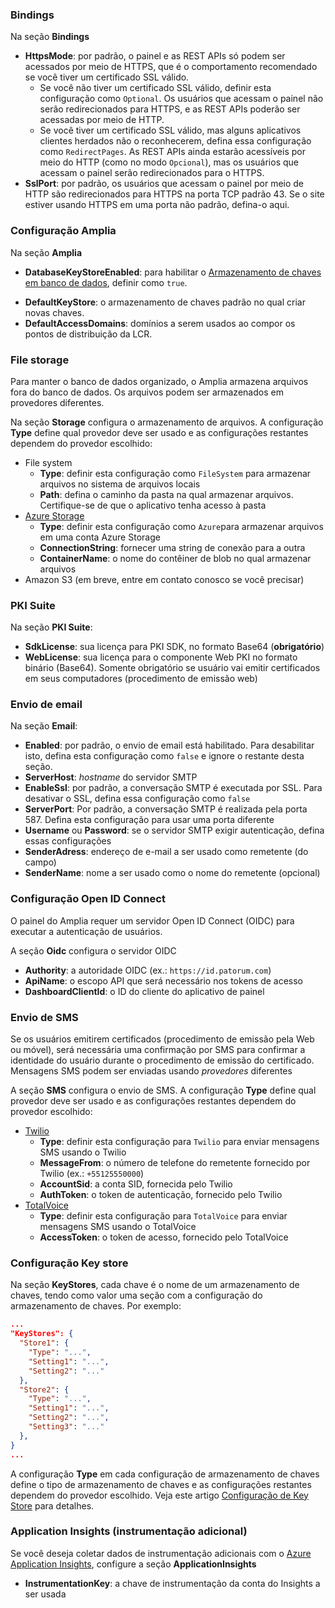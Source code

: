 ### Bindings


Na seção **Bindings**

* **HttpsMode**: por padrão, o painel e as REST APIs só podem ser acessados por meio de HTTPS, que é o comportamento recomendado se você tiver um certificado SSL válido.
  * Se você não tiver um certificado SSL válido, definir esta configuração como `Optional`. Os usuários que acessam o painel não serão redirecionados para HTTPS, e as REST APIs poderão ser acessadas por meio de HTTP.
  * Se você tiver um certificado SSL válido, mas alguns aplicativos clientes herdados não o
  reconhecerem, defina essa configuração como `RedirectPages`. As REST APIs ainda estarão acessíveis por meio do HTTP (como no modo `Opcional`), mas os usuários que acessam o painel serão redirecionados para o HTTPS.
* **SslPort**: por padrão, os usuários que acessam o painel por meio de HTTP são redirecionados para HTTPS na porta TCP padrão 43. Se o site estiver usando HTTPS em uma porta não padrão, defina-o aqui.

### Configuração Amplia

Na seção **Amplia**

* **DatabaseKeyStoreEnabled**: para habilitar o [Armazenamento de chaves em banco de dados](../key-stores/database.md), definir como `true`.
<!-- Native key stores will remain undocumented for the moment
**NativeUserKeyStoreEnabled**: para habilitar o [Armazenamento de chaves no store nativo](../key-stores/native.md), definir como `true`.
**NativeMachineKeyStoreEnabled**: para habilitar [Armazenamento de chaves no store nativo da máquina](../key-stores/native.md), definir como `true`. -->
* **DefaultKeyStore**: o armazenamento de chaves padrão no qual criar novas chaves.
* **DefaultAccessDomains**: domínios a serem usados ao compor os pontos de distribuição da LCR.

### File storage

Para manter o banco de dados organizado, o Amplia armazena arquivos fora do banco de dados. Os arquivos podem ser armazenados em provedores diferentes.

Na seção **Storage** configura o armazenamento de arquivos. A configuração **Type** define qual provedor deve ser usado e as configurações restantes dependem do provedor escolhido:

* File system
  * **Type**: definir esta configuração como `FileSystem` para armazenar arquivos no sistema de arquivos locais
  * **Path**: defina o caminho da pasta na qual armazenar arquivos. Certifique-se de que o aplicativo tenha acesso à pasta
* [Azure Storage](https://azure.microsoft.com/en-us/services/storage/)
  * **Type**: definir esta configuração como `Azure`para armazenar arquivos em uma conta Azure Storage
  * **ConnectionString**: fornecer uma string de conexão para a outra
  * **ContainerName**: o nome do contêiner de blob no qual armazenar arquivos
* Amazon S3 (em breve, entre em contato conosco se você precisar)

### PKI Suite

Na seção **PKI Suite**:

  * **SdkLicense**: sua licença para PKI SDK, no formato Base64 (**obrigatório**)
  * **WebLicense**: sua licença para o componente Web PKI no formato binário (Base64). Somente obrigatório se usuário vai emitir certificados em seus computadores (procedimento de emissão web)

### Envio de email

Na seção **Email**:

  * **Enabled**: por padrão, o envio de email está habilitado. Para desabilitar isto, defina esta configuração como `false` e ignore o restante desta seção.
  * **ServerHost**: *hostname* do servidor SMTP
  * **EnableSsl**: por padrão, a conversação SMTP é executada por SSL. Para desativar o SSL, defina essa configuração como `false`
  * **ServerPort**: Por padrão, a conversação SMTP é realizada pela porta 587. Defina esta configuração para usar uma porta diferente
  * **Username** ou **Password**: se o servidor SMTP exigir autenticação, defina essas configurações
  * **SenderAdress**: endereço de e-mail a ser usado como remetente (do campo)
  * **SenderName**: nome a ser usado como o nome do remetente (opcional)

### Configuração Open ID Connect

O painel do Amplia requer um servidor Open ID Connect (OIDC) para executar a autenticação de usuários.

A seção **Oidc** configura o servidor OIDC

  * **Authority**: a autoridade OIDC (ex.: `https://id.patorum.com`)
  * **ApiName**: o escopo API que será necessário nos tokens de acesso
  * **DashboardClientId**: o ID do cliente do aplicativo de painel

### Envio de SMS

Se os usuários emitirem certificados (procedimento de emissão pela Web ou móvel), será necessária uma confirmação por SMS para confirmar a identidade do usuário durante o procedimento
de emissão do certificado. Mensagens SMS podem ser enviadas usando *provedores* diferentes

A seção **SMS** configura o envio de SMS. A configuração **Type** define qual provedor deve ser usado e as configurações restantes dependem do provedor escolhido:

* [Twilio](https://www.twilio.com/)
  * **Type**: definir esta configuração para `Twilio` para enviar mensagens SMS usando o Twilio
  * **MessageFrom**: o número de telefone do remetente fornecido por Twilio (ex.: `+55125550000`)
  * **AccountSid**: a conta SID, fornecida pelo Twilio
  * **AuthToken**: o token de autenticação, fornecido pelo Twilio
* [TotalVoice](https://totalvoice.com.br/)
  * **Type**: definir esta configuração para `TotalVoice` para enviar mensagens SMS usando o TotalVoice
  * **AccessToken**: o token de acesso, fornecido pelo TotalVoice

### Configuração Key store

Na seção **KeyStores**, cada chave é o nome de um armazenamento de chaves, tendo como valor uma seção com a configuração do armazenamento de chaves. Por exemplo:

```json
...
"KeyStores": {
  "Store1": {
    "Type": "...",
    "Setting1": "...",
    "Setting2": "..."
  },
  "Store2": {
    "Type": "...",
    "Setting1": "...",
    "Setting2": "...",
    "Setting3": "..."
  },
}
...
```

A configuração **Type** em cada configuração de armazenamento de chaves define o tipo de armazenamento de chaves e as configurações restantes dependem do provedor escolhido. Veja este artigo [Configuração de Key Store](../key-stores/index.md) para detalhes.

### Application Insights (instrumentação adicional)

Se você deseja coletar dados de instrumentação adicionais com o [Azure Application Insights](https://docs.microsoft.com/en-us/azure/azure-monitor/app/app-insights-overview), configure a
seção **ApplicationInsights**

  * **InstrumentationKey**: a chave de instrumentação da conta do Insights a ser usada
